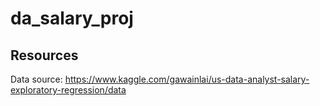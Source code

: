 # da_salary_proj

## Resources 
Data source: https://www.kaggle.com/gawainlai/us-data-analyst-salary-exploratory-regression/data
